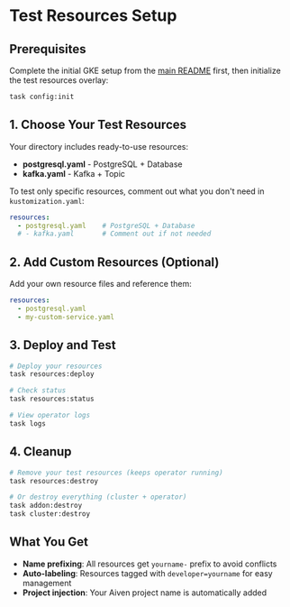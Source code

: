 # Test Resources Setup

## Prerequisites

Complete the initial GKE setup from the [main README](../../../README.md) first, then initialize the test resources overlay:

```bash
task config:init
```

## 1. Choose Your Test Resources

Your directory includes ready-to-use resources:
- **postgresql.yaml** - PostgreSQL + Database 
- **kafka.yaml** - Kafka + Topic

To test only specific resources, comment out what you don't need in `kustomization.yaml`:
```yaml
resources:
  - postgresql.yaml    # PostgreSQL + Database
  # - kafka.yaml       # Comment out if not needed
```

## 2. Add Custom Resources (Optional)

Add your own resource files and reference them:
```yaml
resources:
  - postgresql.yaml
  - my-custom-service.yaml
```

## 3. Deploy and Test

```bash
# Deploy your resources
task resources:deploy

# Check status
task resources:status

# View operator logs
task logs
```

## 4. Cleanup

```bash
# Remove your test resources (keeps operator running)
task resources:destroy

# Or destroy everything (cluster + operator)
task addon:destroy
task cluster:destroy
```

## What You Get

- **Name prefixing**: All resources get `yourname-` prefix to avoid conflicts
- **Auto-labeling**: Resources tagged with `developer=yourname` for easy management
- **Project injection**: Your Aiven project name is automatically added
